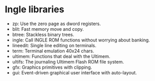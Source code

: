 Ingle libraries
===============

* zp:       Use the zero page as dword registers.
* blit:     Fast memory move and copy.
* btree:    Stackless binary trees.
* ingle:    Call INGLE ROM functions without worrying about banking.
* lineedit: Single line editing on terminals.
* term:     Terminal emulation 40x24 chars.
* ultimem:  Functions that deal with the Ultimem.
* ultifs:   The journaling Ultimem Flash ROM file system.
* gfx:      Graphics primitives with clipping.
* gui:      Event-driven graphical user interface with auto-layout.
